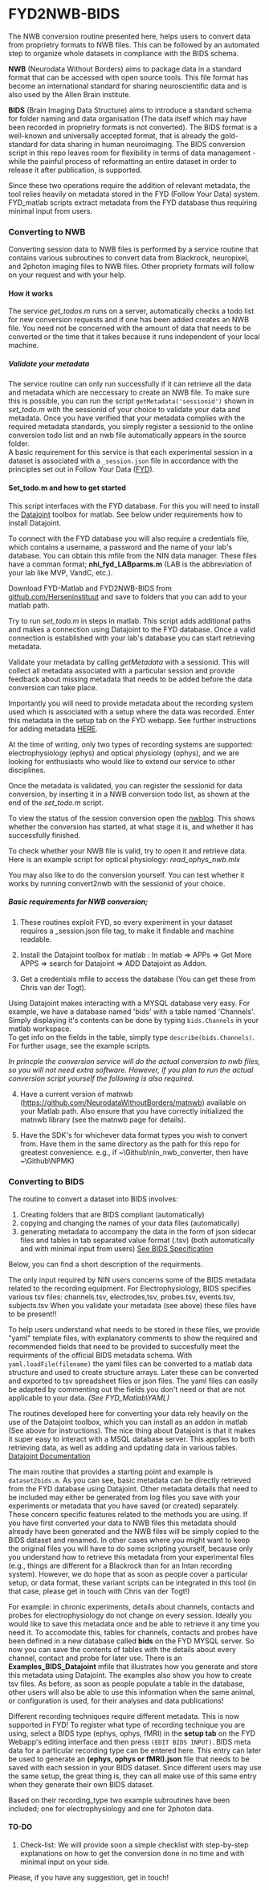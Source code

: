 # FYD2NWB-BIDS  
The NWB conversion routine presented here, helps users to convert data from proprietry formats to NWB files. This can be followed by an automated step to organize whole datasets in compliance with the BIDS schema.

**NWB** (Neurodata Without Borders) aims to package data in a standard format that can be accessed with open source tools. This file format has become an international standard for sharing neuroscientific data and is also used by the Allen Brain institute.

**BIDS** (Brain Imaging Data Structure) aims to introduce a standard schema for folder naming and data organisation (The data itself which may have been recorded in proprietry formats is not converted). The BIDS format is a well-known and universally accepted format, that is already the gold-standard for data sharing in human neuroimaging. The BIDS conversion script in this repo leaves room for flexibility in terms of data management - while the painful process of reformatting an entire dataset in order to release it after publication, is supported.

Since these two operations require the addition of relevant metadata, the tool relies heavily on metadata stored in the FYD (Follow Your Data) system.
FYD_matlab scripts extract metadata from the FYD database thus requiring minimal input from users.
  

### Converting to NWB
Converting session data to NWB files is performed by a service routine that contains various subroutines to convert data from Blackrock, neuropixel, and 2photon imaging files to NWB files. Other propriety formats will follow on your request and with your help.
#### How it works
The service _get_todos.m_ runs on a server, automatically checks a todo list for new conversion requests and if one has been added creates an NWB file.  You need not be concerned with the amount of data that needs to be converted or the time that it takes because it runs independent of your local machine.
##### Validate your metadata
The service routine can only run successfully if it can retrieve all the data and metadata which are neccessary to create an NWB file. To make sure this is possible, you can run the script ```getMetadata('sessionid')``` shown in _set_todo.m_ with the sessionid of your choice to validate your data and metadata. Once you have verified that your metadata complies with the required metadata standards, you simply register a sessionid to the online conversion todo list and an nwb file automatically appears in the source folder.  
A basic requirement for this service is that each experimental session in a dataset is associated with a ```_session.json``` file in accordance with the principles set out in Follow Your Data ([FYD](https://herseninstituut.sharepoint.com/sites/fyd-doc)).
#### Set_todo.m and how to get started
This script interfaces with the FYD database. For this you will need to install the [Datajoint](https://www.datajoint.com/) toolbox for matlab. See below under requirements how to install Datajoint.

To connect with the FYD database you will also require a credentials file, which contains a username, a password and the name of your lab's database. You can obtain this mfile from the NIN data manager. These files have a comman format; __nhi_fyd_LABparms.m__ (LAB is the abbreviation of your lab like MVP, VandC, etc.).

Download FYD-Matlab and FYD2NWB-BIDS from [github.com/Herseninstituut](https://github.com/Herseninstituut) and save to folders that you can add to your matlab path. 


Try to run _set_todo.m_ in steps in matlab.
This script adds additional paths and makes a connection using Datajoint to the FYD database. Once a valid connection is established with your lab's database you can start retrieving metadata.

Validate your metadata by calling _getMetadata_ with a sessionid. This will collect all metadata associated with a particular session and provide feedback about missing metadata that needs to be added before the data conversion can take place.  

Importantly you will need to provide metadata about the recording system used which is associated with a setup where the data was recorded. Enter this metadata in the setup tab on the FYD webapp. See further instructions for adding metadata [HERE](https://github.com/Herseninstituut/FYD2NWB-BIDS/blob/main/adding_metadata.md).  

At the time of writing, only two types of recording systems are supported: electrophysiology (ephys) and optical physiology (ophys), and we are looking for enthusiasts who would like to extend our service to other disciplines.

Once the metadata is validated, you can register the sessionid for data conversion, by inserting it in a NWB conversion todo list, as shown at the end of the _set_todo.m_ script.

To view the status of the session conversion open the [nwblog](https://nhi-fyd.nin.nl/nwblog.html). This shows whether the conversion has started, at what stage it is, and whether it has successfully finished.

To check whether your NWB file is valid, try to open it and retrieve data. Here is an example script for optical physiology: _read_ophys_nwb.mlx_

You may also like to do the conversion yourself. You can test whether it works by running convert2nwb with the sessionid of your choice. 

##### Basic requirements for NWB conversion;
1.  These routines exploit FYD, so every experiment in your dataset requires a _session.json file tag, to make it findable and machine readable.

2.  Install the Datajoint toolbox for matlab :  In matlab => APPs => Get More APPS => search for Datajoint => ADD Datajoint as Addon.
3. Get a credentials mfile to access the database (You can get these from Chris van der Togt).

Using Datajoint makes interacting with a MYSQL database very easy. For example, we have a database named 'bids' with a table named 'Channels'. Simply displaying it's contents can be done by typing `bids.Channels` in your matlab workspace.  
To get info on the fields in the table, simply type `describe(bids.Channels)`.  
For further usage, see the example scripts.

*In princple the conversion service will do the actual conversion to nwb files, so you will not need extra software. However, if you plan to run the actual conversion script yourself the following is also required.*

4. Have a current version of matnwb (https://github.com/NeurodataWithoutBorders/matnwb) available on your Matlab path. Also ensure that you have correctly initialized the matnwb library (see the matnwb page for details).

5. Have the SDK's for whichever data format types you wish to convert from. Have them in the same directory as the path for this repo for greatest convenience. e.g., if ~\Github\nin_nwb_converter, then have ~\Github\NPMK)

### Converting to BIDS
The routine to convert a dataset into BIDS involves: 

1. Creating folders that are BIDS compliant (automatically)
2. copying and changing the names of your data files (automatically)
3. generating metadata to accompany the data in the form of json sidecar files and tables in tab separated value format (.tsv) (both automatically and with minimal input from users) [See BIDS Specification](https://bids.neuroimaging.io/specification.html)   


Below, you can find a short description of the requirments.

The only input required by NIN users concerns some of the BIDS metadata related to the recording equipment. For Electrophysiology, BIDS specifies various tsv files: 
channels.tsv, electrodes,tsv, probes.tsv, events.tsv, subjects.tsv
When you validate your metadata (see above) these files have to be present!!

To help users understand what needs to be stored in these files, we provide "yaml" template files, with explanatory comments to show the required and recommended fields that need to be provided to succesfully meet the requirments of the official BIDS metadata schema.
With `` yaml.loadFile(filename) `` the yaml files can be converted to a matlab data structure and used to create structure arrays. Later these can be converted and exported to tsv spreadsheet files or json files. The yaml files can easily be adapted by commenting out the fields you don't need or that are not applicable to your data. *(See FYD_Matlab\YAML)*

The routines developed here for converting your data rely heavily on the use of the Datajoint toolbox, which you can install as an addon in matlab (See above for instructions). The nice thing about Datajoint is that it makes it super easy to interact with a MSQL database server. This applies to both retrieving data, as well as adding and updating data in various tables.
[Datajoint Documentation](https://datajoint.github.io/datajoint-docs-original/matlab/)

The main routine that provides a starting point and example is `` dataset2bids.m ``. As you can see, basic metadata can be directly retrieved from the FYD database using Datajoint. Other metadata details that need to be included may either be generated from log files you save with your experiments or metadata that you have saved (or created) separately. These concern specific features related to the methods you are using. If you have first converted your data to NWB files this metadata should already have been generated and the NWB files will be simply copied to the BIDS dataset and renamed. 
In other cases where you might want to keep the original files you will have to do some scripting yourself, because only you understand how to retrieve this metadata from your experimental files (e.g., things are different for a Blackrock than for an Intan recording system). However, we do hope that as soon as people cover a particular setup, or data format, these variant scripts can be integrated in this tool (in that case, please get in touch with Chris van der Togt!)

For example: in chronic experiments, details about channels, contacts and probes for electrophysiology do not change on every session. Ideally you would like to save this metadata once and be able to retrieve it any time you need it. To accomodate this, tables for channels, contacts and probes have been defined in a new database called __bids__ on the FYD MYSQL server. So now you can save the contents of tables with the details about every channel, contact and probe for later use. 
There is an __Examples_BIDS_Datajoint__ mfile that illustrates how you generate and store this metadata using Datajoint. The examples also show you how to create tsv files. As before, as soon as people populate a table in the database, other users will also be able to use this information when the same animal, or configuration is used, for their analyses and data publications!

Different recording techniques require different metadata. This is now supported in FYD! To register what type of recording technique you are using, select a BIDS type (ephys, ophys, fMRI) in the **setup tab** on the FYD Webapp's editing interface and then press `(EDIT BIDS INPUT)`. BIDS meta data for a particular recording type can be entered here. This entry can later be used to generate an __(ephys, ophys or fMRI).json__ file that needs to be saved with each session in your BIDS dataset. Since different users may use the same setup, the great thing is, they can all make use of this same entry when they generate their own BIDS dataset.

Based on their recording_type two example subroutines have been included; one for electrophysiology and one for 2photon data.

#### TO-DO

1. Check-list: We will provide soon a simple checklist with step-by-step explanations on how to get the conversion done in no time and with minimal input on your side.


Please, if you have any suggestion, get in touch!
